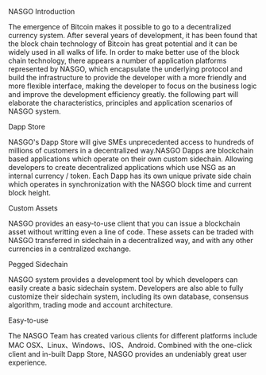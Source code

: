 NASGO Introduction



The emergence of Bitcoin makes it possible to go to a decentralized currency system. After several years of development, it has been found that the block chain technology of Bitcoin has great potential and it can be widely used in all walks of life. In order to make better use of the block chain technology, there appears a number of application platforms represented by NASGO, which encapsulate the underlying protocol and build the infrastructure to provide the developer with a more friendly and more flexible interface, making the developer to focus on the business logic and improve the development efficiency greatly. the following part will elaborate the characteristics, principles and application scenarios of NASGO system.



Dapp Store

NASGO's Dapp Store will give SMEs unprecedented access to hundreds of millions of customers in a decentralized way.NASGO Dapps are blockchain based applications which operate on their own custom sidechain. Allowing developers to create decentralized applications which use NSG as an internal currency / token. Each Dapp has its own unique private side chain which operates in synchronization with the NASGO block time and current block height.



Custom Assets

NASGO provides an easy-to-use client that you can issue a blockchain asset without writting even a line of code. These assets can be traded with NASGO transferred in sidechain in a decentralized way, and with any other currencies in a centralized exchange.



Pegged Sidechain

NASGO system provides a development tool by which developers can easily create a basic sidechain system. Developers are also able to fully customize their sidechain system, including its own database, consensus algorithm, trading mode and account architecture.



Easy-to-use

The NASGO Team has created various clients for different platforms include MAC OSX、Linux、Windows、IOS、Android. Combined with the one-click client and in-built Dapp Store, NASGO provides an undeniably great user experience.
